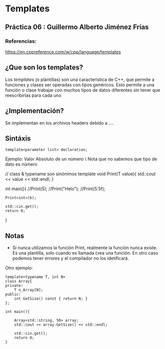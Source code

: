 # Templates
## Práctica 06 : Guillermo Alberto Jiménez Frías

### Referencias:
<https://en.cppreference.com/w/cpp/language/templates>

## ¿Que son los templates?
Los _templates_ (o plantillas) son una característica de C++, que permite a funciones y clases ser operadas con tipos genéricos. Esto permite a una función o clase trabajar con muchos tipos de datos diferentes sin tener que reescribirlas para cada uno

## ¿Implementación?

Se implementan en los archivos headers debido a ....

## Sintáxis
```
template<parameter list> declaration;

```

Ejemplo: Valor Absoluto de un número \\
Nota que no sabemos que tipo de dato es número

// class & typename son sinónimos
template<typename T>
void Print(T value){
    std::cout << value << std::endl;
}

int main(){
    //Print(5);
    //Print("Helo");
    //Print(5.5f);

    Print<int>(6);

    std::cin.get();
    return 0;
}


## Notas

- Si nunca utilizamos la función Print, realmente la función nunca existe. Es una plantilla, solo cuando es llamada crea una función. En otro caso podemos tener errores y el compilador no los idetificará.


Otro ejemplo:
```
template<typename T, int N>
class Array{
private:
    T n_Array[N];
public:
    int GetSize() const { return N; }
};

int main(){

    Array<std::string, 50> array;
    std::cout << array.GetSize() << std::endl;

    std::cin.get();
    return 0;
}
```




